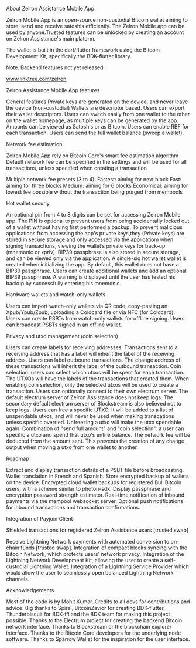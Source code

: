 About Zelron Assistance Mobile App

Zelron Mobile App is an open-source non-custodial Bitcoin wallet aiming to store, send and receive satoshis efficiently.
The Zelron Mobile app can be used by anyone.Trusted features can be unlocked by creating an account on Zelron Assistance's main platorm.

The wallet is built in the dart/flutter framework using the Bitcoin Development Kit, specifically the BDK-flutter library.

Note: Backend features not yet released.

www.linktree.com/zelron 

Zelron Assistance Mobile App features

General features
Private keys are generated on the device, and never leave the device (non-custodial)
Wallets are descriptor based. Users can export their wallet descriptors.
Users can switch easily from one wallet to the other on the wallet homepage, as multiple keys can be generated by the app.
Amounts can be viewed as Satoshis or as Bitcoin.
Users can enable RBF for each transaction.
Users can send the full wallet balance (sweep a wallet).

Network fee estimation

Zelron Mobile App rely on Bitcoin Core's smart fee estimation algorithm
Default network fee can be specified in the settings and will be used for all transactions, unless specified when creating a transaction

Multiple network fee presets (3 to 4):
Fastest: aiming for next block
Fast: aiming for three blocks
Medium: aiming for 6 blocks
Economical: aiming for lowest fee possible without the transaction being purged from mempools

Hot wallet securiy

An optional pin from 4 to 8 digits can be set for accessing Zelron Mobile app.
The PIN is optional to prevent users from being accidentally locked out of a wallet without having first performed a backup.
To prevent malicious applications from accessing the app's private keys,they (Private keys) are stored in secure storage and only accessed via the applicatiom when signing transactions, viewing the wallet’s private keys for back-up (mnemonic or xpriv). 
BIP39 passphrase is also stored in secure storage, and can be viewed only via the application.
A single-sig hot wallet wallet is created when initializing the app. By default, this wallet does not have a BIP39 passphrase.
Users can create additional wallets and add an optional BIP39 passphrase.
A warning is displayed until the user has tested his backup by successfully entering his mnemonic.

Hardware wallets and watch-only wallets

Users can import watch-only wallets via QR code, copy-pasting an Xpub/Ypub/Zpub, uploading a Coldcard file or via NFC (for Coldcard).
Users can create PSBTs from watch-only wallets for offline signing.
Users can broadcast PSBTs signed in an offline wallet.

Privacy and utxo management (coin selection)

Users can create labels for receiving addresses. Transactions sent to a receiving address that has a label will inherit the label of the receiving address.
Users can label outbound transactions. The change address of these transactions will inherit the label of the outbound transaction.
Coin selection: users can select which utxos will be spent for each transaction. The UTXOs will have the labels of the transactions that created them. When enabling coin selection, only the selected utxos will be used to create a transaction.
Users can optionally connect to their own electrum server.
The default electrum server of Zelron Assistance does not keep logs. The secondary default electrum server of Blockstream is also believed not to keep logs.
Users can free a specific UTXO. It will be added to a list of unspendable utxos, and will never be used when making transcations unless specific overried. Unfreezing a utxo will make the utxo spendable again.
Combination of "send full amount" and "coin selection": a user can specific a utxo and spend that utxo's entire balance. The network fee will be deducted from the amount sent. This prevents the creation of any change output when moving a utxo from one wallet to another.

Roadmap

Extract and display transaction details of a PSBT file before broadcasting.
Wallet translation in French and Spanish.
Store encrypted backup of wallets on the device.
Encrypted cloud wallet backups for registered Bull Bitcoin users, with a scheme similar to photon-sdk.
Display passphrase and encryption password strength estimator.
Real-time notification of inbound payments via the mempool websocket server.
Optional push notifications for inbound transactions and transaction confirmations.

Integration of Payjoin Client

Shielded transactions for registered Zelron Assistance users [trusted swap]

Receive Lightning Network payments with automated conversion to on-chain funds [trusted swap].
Integration of compact blocks syncing with the Bitcoin Network, which protects users’ network privacy.
Integration of the Lightning Network Development Kit, allowing the user to create a self-custodial Lightning Wallet.
Integration of a Lightning Service Provider which would allow the user to seamlessly open balanced Lightning Network channels.

Acknowledgements

Most of the code is by Mohit Kumar.
Credits to all devs for contributions and advice.
Big thanks to Spiral, BitcoinZavior for creating BDK-flutter, Thunderbiscuit for BDK-ffi and the BDK team for making this project possible.
Thanks to the Electrum project for creating the backend Bitcoin network interface.
Thanks to Blockstream or the blockchain explorer interface.
Thanks to the Bitcoin Core developers for the underlying node software.
Thanks to Sparrow Wallet for the inspiration for the user interface.
